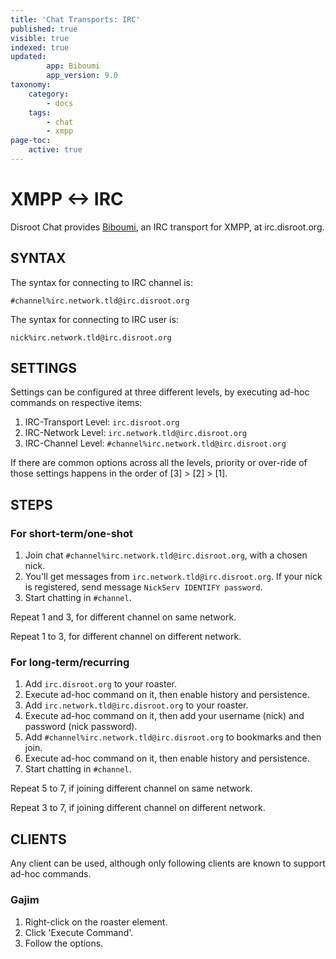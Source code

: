 ```yaml
---
title: 'Chat Transports: IRC'
published: true
visible: true
indexed: true
updated:
        app: Biboumi
        app_version: 9.0
taxonomy:
    category:
        - docs
    tags:
        - chat
        - xmpp
page-toc:
    active: true
---
```


# XMPP <-> IRC

Disroot Chat provides [Biboumi](https://biboumi.louiz.org/), an IRC transport for XMPP, at irc.disroot.org.

## SYNTAX

The syntax for connecting to IRC channel is:

`#channel%irc.network.tld@irc.disroot.org`

The syntax for connecting to IRC user is:

`nick%irc.network.tld@irc.disroot.org`

## SETTINGS

Settings can be configured at three different levels, by executing ad-hoc commands on respective items:

1. IRC-Transport Level: `irc.disroot.org`
2. IRC-Network Level: `irc.network.tld@irc.disroot.org`
3. IRC-Channel Level: `#channel%irc.network.tld@irc.disroot.org`

If there are common options across all the levels, priority or over-ride of those settings happens in the order of [3] > [2] > [1].

## STEPS

### For short-term/one-shot

1. Join chat `#channel%irc.network.tld@irc.disroot.org`, with a chosen nick.
2. You'll get messages from `irc.network.tld@irc.disroot.org`. If your nick is registered, send message `NickServ IDENTIFY password`.
3. Start chatting in `#channel`.

Repeat 1 and 3, for different channel on same network.

Repeat 1 to 3, for different channel on different network.

### For long-term/recurring

1. Add `irc.disroot.org` to your roaster.
2. Execute ad-hoc command on it, then enable history and persistence.
3. Add `irc.network.tld@irc.disroot.org` to your roaster.
4. Execute ad-hoc command on it, then add your username (nick) and password (nick password).
5. Add `#channel%irc.network.tld@irc.disroot.org` to bookmarks and then join.
6. Execute ad-hoc command on it, then enable history and persistence.
7. Start chatting in `#channel`.

Repeat 5 to 7, if joining different channel on same network.

Repeat 3 to 7, if joining different channel on different network.

## CLIENTS

Any client can be used, although only following clients are known to support ad-hoc commands.

### Gajim

1. Right-click on the roaster element.
2. Click 'Execute Command'.
3. Follow the options.
